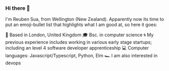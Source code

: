 ### Hi there 👋

<!--
**Rcsuax/rcsuax** is a ✨ _special_ ✨ repository because its `README.md` (this file) appears on your GitHub profile.

Here are some ideas to get you started:

- 🔭 I’m currently working on ...
- 🌱 I’m currently learning ...
- 👯 I’m looking to collaborate on ...
- 🤔 I’m looking for help with ...
- 💬 Ask me about ...
- 📫 How to reach me: ...
- 😄 Pronouns: ...
- ⚡ Fun fact: ...
-->
I'm Reuben Sua, from Wellington (New Zealand). Apparently now its time to put an emoji-bullet list that highlights what I am good at, so here it goes:

📌 Based in London, United Kingdom 
🎓 Bsc. in computer science
🌀 My previous experience includes working in various early stage startups; including an level 4 software developer apprenticeship 
💻 Computer languages: Javascript/Typescript, Python, Elm
🏎 I am also interested in devops 
